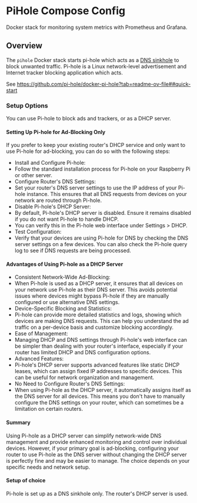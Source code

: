 # PiHole Compose Config

Docker stack for monitoring system metrics with Prometheus and Grafana.

## Overview

The `pihole` Docker stack starts pi-hole which acts as a
[DNS sinkhole](https://en.wikipedia.org/wiki/DNS_sinkhole) to block
unwanted traffic. Pi-hole is a Linux network-level advertisement and
Internet tracker blocking application which acts.

See <https://github.com/pi-hole/docker-pi-hole?tab=readme-ov-file##quick-start>

### Setup Options
You can use Pi-hole to block ads and trackers, or as a DHCP server.

#### Setting Up Pi-hole for Ad-Blocking Only
If you prefer to keep your existing router's DHCP service and only want to use
Pi-hole for ad-blocking, you can do so with the following steps:

- Install and Configure Pi-hole:
- Follow the standard installation process for Pi-hole on your Raspberry Pi or other server.
- Configure Router's DNS Settings:
- Set your router's DNS server settings to use the IP address of your Pi-hole instance. This ensures that all DNS requests from devices on your network are routed through Pi-hole.
- Disable Pi-hole's DHCP Server:
- By default, Pi-hole's DHCP server is disabled. Ensure it remains disabled if you do not want Pi-hole to handle DHCP.
- You can verify this in the Pi-hole web interface under Settings > DHCP.
- Test Configuration:
- Verify that your devices are using Pi-hole for DNS by checking the DNS server settings on a few devices. You can also check the Pi-hole query log to see if DNS requests are being processed.

#### Advantages of Using Pi-hole as a DHCP Server
- Consistent Network-Wide Ad-Blocking:
- When Pi-hole is used as a DHCP server, it ensures that all devices on your network use Pi-hole as their DNS server. This avoids potential issues where devices might bypass Pi-hole if they are manually configured or use alternative DNS settings.
- Device-Specific Blocking and Statistics:
- Pi-hole can provide more detailed statistics and logs, showing which devices are making DNS requests. This can help you understand the ad traffic on a per-device basis and customize blocking accordingly.
- Ease of Management:
- Managing DHCP and DNS settings through Pi-hole's web interface can be simpler than dealing with your router's interface, especially if your router has limited DHCP and DNS configuration options.
- Advanced Features:
- Pi-hole's DHCP server supports advanced features like static DHCP leases, which can assign fixed IP addresses to specific devices. This can be useful for network organization and management.
- No Need to Configure Router's DNS Settings:
- When using Pi-hole as the DHCP server, it automatically assigns itself as the DNS server for all devices. This means you don't have to manually configure the DNS settings on your router, which can sometimes be a limitation on certain routers.

#### Summary
Using Pi-hole as a DHCP server can simplify network-wide DNS management and provide enhanced
monitoring and control over individual devices. However, if your primary goal is ad-blocking,
configuring your router to use Pi-hole as the DNS server without changing the DHCP server is
perfectly fine and may be easier to manage. The choice depends on your specific needs and
network setup.

#### Setup of choice
Pi-hole is set up as a DNS sinkhole only. The router's DHCP server is used.


